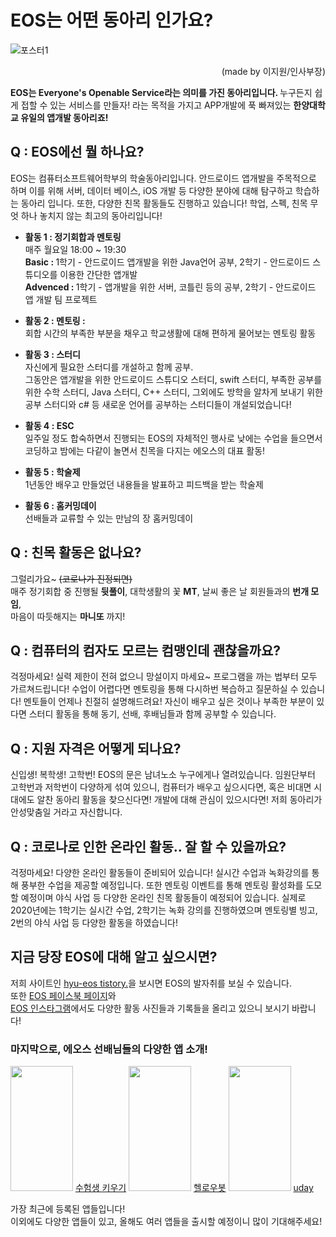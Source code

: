 # EOS는 어떤 동아리 인가요?

![포스터1](https://user-images.githubusercontent.com/20750910/109385798-c4654500-7939-11eb-9610-b1dd0ba97c81.png)

<p style="text-align:right;">(made by 이지원/인사부장)</p>

<b>EOS는 Everyone's Openable Service라는 의미를 가진 동아리입니다. </b> 누구든지 쉽게 접할 수 있는 서비스를 만들자! 라는 목적을 가지고 APP개발에 푹 빠져있는 <b>한양대학교 유일의 앱개발 동아리죠!</b> 

## Q : EOS에선 뭘 하나요?
EOS는 컴퓨터소프트웨어학부의 학술동아리입니다. 안드로이드 앱개발을 주목적으로 하며 이를 위해 서버, 데이터 베이스, iOS 개발 등 다양한 분야에 대해 탐구하고 학습하는 동아리 입니다. 또한, 다양한 친목 활동들도 진행하고 있습니다! 학업, 스펙, 친목 무엇 하나 놓치지 않는 최고의 동아리입니다!

+ <b>활동 1 : 정기회합과 멘토링</b><br>
 매주 월요일 18:00 ~ 19:30  
 <b>Basic : </b>1학기 - 안드로이드 앱개발을 위한 Java언어 공부, 2학기 - 안드로이드 스튜디오를 이용한 간단한 앱개발  
 <b>Advenced : </b>1학기 - 앱개발을 위한 서버, 코틀린 등의 공부, 2학기 - 안드로이드 앱 개발 팀 프로젝트

+ <b>활동 2 : 멘토링 : </b><br>
회합 시간의 부족한 부분을 채우고 학교생활에 대해 편하게 물어보는 멘토링 활동

+ <b>활동 3 : 스터디</b><br>
자신에게 필요한 스터디를 개설하고 함께 공부.  
그동안은 앱개발을 위한 안드로이드 스튜디오 스터디, swift 스터디, 부족한 공부를 위한 수학 스터디, Java 스터디, C++ 스터디, 그외에도 방학을 알차게 보내기 위한 공부 스터디와 c# 등 새로운 언어를 공부하는 스터디들이 개설되었습니다!

+ <b>활동 4 : ESC</b><br>
일주일 정도 합숙하면서 진행되는 EOS의 자체적인 행사로 낮에는 수업을 들으면서 코딩하고 밤에는 다같이 놀면서 친목을 다지는 에오스의 대표 활동!

+ <b>활동 5 : 학술제</b><br>
1년동안 배우고 만들었던 내용들을 발표하고 피드백을 받는 학술제

+ <b>활동 6 : 홈커밍데이</b><br>
선배들과 교류할 수 있는 만남의 장 홈커밍데이

## Q : 친목 활동은 없나요?

그럴리가요~ ~~(코로나가 진정되면)~~  
매주 정기회합 중 진행될 <b>뒷풀이</b>, 대학생활의 꽃 <b>MT</b>, 날씨 좋은 날 회원들과의 <b>번개 모임</b>,  
마음이 따듯해지는 <b>마니또</b> 까지!

## Q : 컴퓨터의 컴자도 모르는 컴맹인데 괜찮을까요?

걱정마세요! 실력 제한이 전혀 없으니 망설이지 마세요~ 프로그램을 까는 법부터 모두 가르쳐드립니다! 수업이 어렵다면 멘토링을 통해 다시하번 복습하고 질문하실 수 있습니다! 멘토들이 언제나 친절히 설명해드려요! 자신이 배우고 싶은 것이나 부족한 부분이 있다면 스터디 활동을 통해 동기, 선배, 후배님들과 함께 공부할 수 있습니다. 

## Q : 지원 자격은 어떻게 되나요?

신입생! 복학생! 고학번! EOS의 문은 남녀노소 누구에게나 열려있습니다. 임원단부터 고학번과 저학번이 다양하게 섞여 있으니, 컴퓨터가 배우고 싶으시다면, 혹은 비대면 시대에도 알찬 동아리 활동을 찾으신다면! 개발에 대해 관심이 있으시다면! 저희 동아리가 안성맞춤일 거라고 자신합니다.

## Q : 코로나로 인한 온라인 활동.. 잘 할 수 있을까요?

걱정마세요! 다양한 온라인 활동들이 준비되어 있습니다! 
실시간 수업과 녹화강의를 통해 풍부한 수업을 제공할 예정입니다. 또한 멘토링  이벤트를 통해 멘토링 활성화를 도모할 예정이며 야식 사업 등 다양한 온라인 친목 활동들이 예정되어 있습니다. 실제로 2020년에는 1학기는 실시간 수업, 2학기는 녹화 강의를 진행하였으며 멘토링별 빙고, 2번의 야식 사업 등 다양한 활동을 하였습니다!

## 지금 당장 EOS에 대해 알고 싶으시면?

저희 사이트인 [hyu-eos tistory.](https://hyu-eos.tistory.com/category)을 보시면 EOS의 발자취를 보실 수 있습니다.  
또한 [EOS 페이스북 페이지](https://www.facebook.com/EveryonesOpenableService/)와  
[EOS 인스타그램](https://www.instagram.com/hyu_eos/)에서도 다양한 활동 사진들과 기록들을 올리고 있으니 보시기 바랍니다!

### 마지막으로, 에오스 선배님들의 다양한 앱 소개!
<img src="https://user-images.githubusercontent.com/20750910/109388421-36de2100-794a-11eb-8224-2e603bddbfc1.png" width="100" height="200"> [수험생 키우기](https://play.google.com/store/apps/details?id=chajunkyu.firstrelease.suheomsaeng20)    <img src="https://user-images.githubusercontent.com/20750910/109388543-29756680-794b-11eb-9e47-a891bab99d5c.png" width="100" height="200"> [헬로우봇](https://play.google.com/store/apps/details?id=chajunkyu.firstrelease.suheomsaeng20)    <img src="https://user-images.githubusercontent.com/20750910/109388575-4dd14300-794b-11eb-8ed5-c13b8c89cbb8.png" width="100" height="200"> [uday](https://play.google.com/store/apps/details?id=com.jinypp)  

가장 최근에 등록된 앱들입니다!  
이외에도 다양한 앱들이 있고, 올해도 여러 앱들을 출시할 예정이니 많이 기대해주세요!
